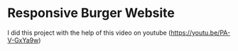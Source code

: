 # Responsive Burger Website
I did this project with the help of this video on youtube
(https://youtu.be/PA-V-GxYa9w)

